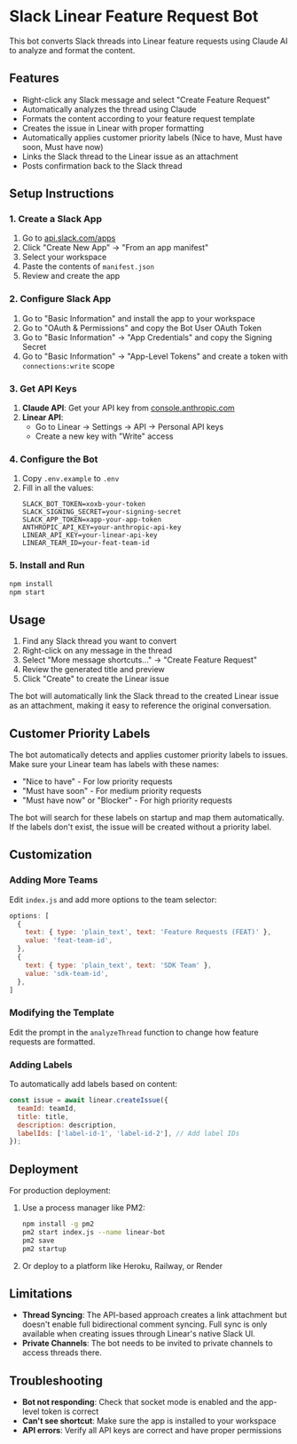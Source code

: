 # Slack Linear Feature Request Bot

This bot converts Slack threads into Linear feature requests using Claude AI to analyze and format the content.

## Features

- Right-click any Slack message and select "Create Feature Request" 
- Automatically analyzes the thread using Claude
- Formats the content according to your feature request template
- Creates the issue in Linear with proper formatting
- Automatically applies customer priority labels (Nice to have, Must have soon, Must have now)
- Links the Slack thread to the Linear issue as an attachment
- Posts confirmation back to the Slack thread

## Setup Instructions

### 1. Create a Slack App

1. Go to [api.slack.com/apps](https://api.slack.com/apps)
2. Click "Create New App" → "From an app manifest"
3. Select your workspace
4. Paste the contents of `manifest.json`
5. Review and create the app

### 2. Configure Slack App

1. Go to "Basic Information" and install the app to your workspace
2. Go to "OAuth & Permissions" and copy the Bot User OAuth Token
3. Go to "Basic Information" → "App Credentials" and copy the Signing Secret
4. Go to "Basic Information" → "App-Level Tokens" and create a token with `connections:write` scope

### 3. Get API Keys

1. **Claude API**: Get your API key from [console.anthropic.com](https://console.anthropic.com)
2. **Linear API**: 
   - Go to Linear → Settings → API → Personal API keys
   - Create a new key with "Write" access

### 4. Configure the Bot

1. Copy `.env.example` to `.env`
2. Fill in all the values:
   ```
   SLACK_BOT_TOKEN=xoxb-your-token
   SLACK_SIGNING_SECRET=your-signing-secret  
   SLACK_APP_TOKEN=xapp-your-app-token
   ANTHROPIC_API_KEY=your-anthropic-api-key
   LINEAR_API_KEY=your-linear-api-key
   LINEAR_TEAM_ID=your-feat-team-id
   ```

### 5. Install and Run

```bash
npm install
npm start
```

## Usage

1. Find any Slack thread you want to convert
2. Right-click on any message in the thread
3. Select "More message shortcuts..." → "Create Feature Request"
4. Review the generated title and preview
5. Click "Create" to create the Linear issue

The bot will automatically link the Slack thread to the created Linear issue as an attachment, making it easy to reference the original conversation.

## Customer Priority Labels

The bot automatically detects and applies customer priority labels to issues. Make sure your Linear team has labels with these names:
- "Nice to have" - For low priority requests
- "Must have soon" - For medium priority requests  
- "Must have now" or "Blocker" - For high priority requests

The bot will search for these labels on startup and map them automatically. If the labels don't exist, the issue will be created without a priority label.

## Customization

### Adding More Teams

Edit `index.js` and add more options to the team selector:

```javascript
options: [
  {
    text: { type: 'plain_text', text: 'Feature Requests (FEAT)' },
    value: 'feat-team-id',
  },
  {
    text: { type: 'plain_text', text: 'SDK Team' },
    value: 'sdk-team-id',
  },
]
```

### Modifying the Template

Edit the prompt in the `analyzeThread` function to change how feature requests are formatted.

### Adding Labels

To automatically add labels based on content:

```javascript
const issue = await linear.createIssue({
  teamId: teamId,
  title: title,
  description: description,
  labelIds: ['label-id-1', 'label-id-2'], // Add label IDs
});
```

## Deployment

For production deployment:

1. Use a process manager like PM2:
   ```bash
   npm install -g pm2
   pm2 start index.js --name linear-bot
   pm2 save
   pm2 startup
   ```

2. Or deploy to a platform like Heroku, Railway, or Render

## Limitations

- **Thread Syncing**: The API-based approach creates a link attachment but doesn't enable full bidirectional comment syncing. Full sync is only available when creating issues through Linear's native Slack UI.
- **Private Channels**: The bot needs to be invited to private channels to access threads there.

## Troubleshooting

- **Bot not responding**: Check that socket mode is enabled and the app-level token is correct
- **Can't see shortcut**: Make sure the app is installed to your workspace
- **API errors**: Verify all API keys are correct and have proper permissions
